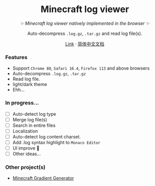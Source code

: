 <div align="center">

# Minecraft log viewer

_✨ Minecraft log viewer natively implemented in the browser ✨_

Auto-decompress `.log.gz`, `.tar.gz` and read log file(s).

</div>

<p align="center">
  <a href="https://mcl.tuanzi.ink/">Link</a>
  ·
  <a href="./README_zh_cn.md">简体中文文档</a>
</p>

### Features
- Support `Chrome 80`, `Safari 16.4`, `Firefox 113` and above browsers
- Auto-decompress `.log.gz`, `.tar.gz`
- Read log file.
- light/dark theme
- Ehh...

### In progress...
- [ ] Auto-detect log type
- [ ] Merge log file(s)
- [ ] Search in entire files
- [ ] Localization
- [ ] Auto-detect log content charset.
- [ ] Add .log syntax highlight to `Monaco Editor`
- [ ] UI improve 🤔
- [ ] Other ideas...

### Other project(s)

- [Minecraft Gradient Generator](https://mcg.tuanzi.ink/)

